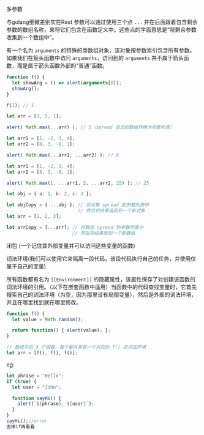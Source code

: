 多参数

与golang细微差别实在Rest 参数可以通过使用三个点 `...` 并在后面跟着包含剩余参数的数组名称，来将它们包含在函数定义中。这些点的字面意思是“将剩余参数收集到一个数组中”。

有一个名为 `arguments` 的特殊的类数组对象，该对象按参数索引包含所有参数。如果我们在箭头函数中访问 `arguments`，访问到的 `arguments` 并不属于箭头函数，而是属于箭头函数外部的“普通”函数。

```javascript
function f() {
  let showArg = () => alert(arguments[0]);
  showArg();
}

f(1); // 1
```

```javascript
let arr = [3, 5, 1];

alert( Math.max(...arr) ); // 5（spread 语法把数组转换为参数列表）

let arr1 = [1, -2, 3, 4];
let arr2 = [8, 3, -8, 1];

alert( Math.max(...arr1, ...arr2) ); // 8

let arr1 = [1, -2, 3, 4];
let arr2 = [8, 3, -8, 1];

alert( Math.max(1, ...arr1, 2, ...arr2, 25) ); // 25

let obj = { a: 1, b: 2, c: 3 };

let objCopy = { ...obj }; // 将对象 spread 到参数列表中
                          // 然后将结果返回到一个新对象
let arr = [1, 2, 3];

let arrCopy = [...arr]; // 将数组 spread 到参数列表中
                        // 然后将结果放到一个新数组
```

闭包 (一个记住其外部变量并可以访问这些变量的函数)

词法环境(我们可以使用它来隔离一段代码，该段代码执行自己的任务，并使用仅属于自己的变量)

所有函数都有名为 `[[Environment]]` 的隐藏属性，该属性保存了对创建该函数的词法环境的引用。（以下在嵌套函数中适用）当函数中的代码查找变量时，它首先搜索自己的词法环境（为空，因为那里没有局部变量），然后是外部的词法环境，并且在哪里找到就在哪里修改。

```javascript
function f() {
  let value = Math.random();

  return function() { alert(value); };
}

// 数组中的 3 个函数，每个都与来自一个对应的 f() 的词法环境
let arr = [f(), f(), f()];
```

eg:

```javascript
let phrase = "Hello";
if (true) {
  let user = "John";

  function sayHi() {
    alert(`${phrase}, ${user}`);
  }
}
sayHi();//error
去掉if再看看
```



